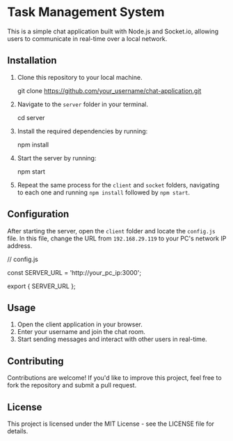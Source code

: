 # Task Management System

This is a simple chat application built with Node.js and Socket.io, allowing users to communicate in real-time over a local network.

## Installation

1. Clone this repository to your local machine.

   git clone https://github.com/your_username/chat-application.git

2. Navigate to the `server` folder in your terminal.

   cd server

3. Install the required dependencies by running:

   npm install

4. Start the server by running:

   npm start

5. Repeat the same process for the `client` and `socket` folders, navigating to each one and running `npm install` followed by `npm start`.

## Configuration

After starting the server, open the `client` folder and locate the `config.js` file. In this file, change the URL from `192.168.29.119` to your PC's network IP address.

   // config.js

   const SERVER_URL = 'http://your_pc_ip:3000';

   export { SERVER_URL };

## Usage

1. Open the client application in your browser.
2. Enter your username and join the chat room.
3. Start sending messages and interact with other users in real-time.

## Contributing

Contributions are welcome! If you'd like to improve this project, feel free to fork the repository and submit a pull request.

## License

This project is licensed under the MIT License - see the LICENSE file for details.
